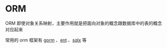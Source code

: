 # ORM
ORM 即使对象关系映射，主要作用就是把面向对象的概念跟数据库中的表的概念对应起来

常用的 orm 框架有 [gorm](https://gorm.io) 、[ent](https://github.com/ent/ent) 、[sqlx](https://github.com/jmoiron/sqlx) 等
